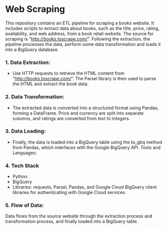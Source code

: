 #  Web Scraping


This repository contains an ETL pipeline for scraping a books website. It includes scripts to extract data about books, such as the title, price, rating, availability, and web address, from a book retail website. The source for scraping is "http://books.toscrape.com/".
Following the extraction, the pipeline processes the data, perform some data transformation and loads it into a BigQuery database. 


### 1. Data Extraction:

- Use HTTP requests to retrieve the HTML content from "http://books.toscrape.com/".
The Parsel library is then used to parse the HTML and extract the book data.

### 2. Data Transformation:

- The extracted data is converted into a structured format using Pandas, forming a DataFrame.
Price and currency are split into separate columns, and ratings are converted from text to integers.

### 3. Data Loading:

- Finally, the data is loaded into a BigQuery table using the to_gbq method from Pandas, which interfaces with the Google BigQuery API.
Tools and Languages:

### 4. Tech Stack
- Python.
- BigQuery
- Libraries: requests, Parsel, Pandas, and Google Cloud BigQuery client libraries for authenticating with Google Cloud services.

### 5. Flow of Data:
Data flows from the source website through the extraction process and transformation process, and finally loaded into a BigQuery table.
